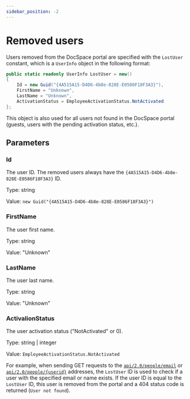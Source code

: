 ```yaml
---
sidebar_position: -2
---
```


# Removed users

Users removed from the DocSpace portal are specified with the `LostUser` constant, which is a `UserInfo` object in the following format:

``` cs
public static readonly UserInfo LostUser = new()
{
    Id = new Guid("{4A515A15-D4D6-4b8e-828E-E0586F18F3A3}"),
    FirstName = "Unknown",
    LastName = "Unknown",
    ActivationStatus = EmployeeActivationStatus.NotActivated
};
```

This object is also used for all users not found in the DocSpace portal (guests, users with the pending activation status, etc.).

## Parameters

### Id

The user ID. The removed users always have the `{4A515A15-D4D6-4b8e-828E-E0586F18F3A3}` ID.

Type: string

Value: `new Guid("{4A515A15-D4D6-4b8e-828E-E0586F18F3A3}")`

### FirstName

The user first name.

Type: string

Value: "Unknown"

### LastName

The user last name.

Type: string

Value: "Unknown"

### ActivalionStatus

The user activation status ("NotActivated" or 0).

Type: string | integer

Value: `EmployeeActivationStatus.NotActivated`

For example, when sending GET requests to the [`api/2.0/people/email`](../../../../docspace/api-backend/usage-api/get-by-email.api.mdx) or [`api/2.0/people/{userid}`](../../../../docspace/api-backend/usage-api/get-by-id.api.mdx) addresses, the `LostUser` ID is used to check if a user with the specified email or name exists. If the user ID is equal to the `LostUser` ID, this user is removed from the portal and a 404 status code is returned (`User not found`).
